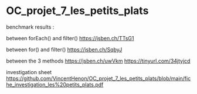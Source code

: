 # OC_projet_7_les_petits_plats

benchmark results : 

between forEach() and filter()
https://jsben.ch/TTsG1

between for() and filter()
https://jsben.ch/SqbyJ

between the 3 methods
https://jsben.ch/uwVkm
https://tinyurl.com/34jtyjcd

investigation sheet
https://github.com/VincentHenon/OC_projet_7_les_petits_plats/blob/main/fiche_investigation_les%20petits_plats.pdf

